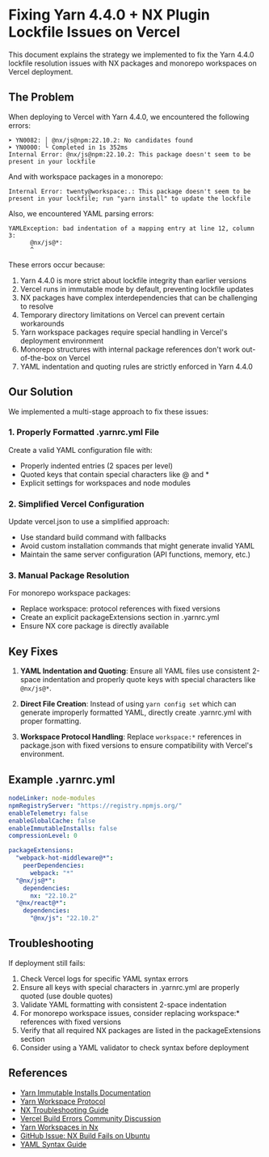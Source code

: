 # Fixing Yarn 4.4.0 + NX Plugin Lockfile Issues on Vercel

This document explains the strategy we implemented to fix the Yarn 4.4.0 lockfile resolution issues with NX packages and monorepo workspaces on Vercel deployment.

## The Problem

When deploying to Vercel with Yarn 4.4.0, we encountered the following errors:

```
➤ YN0082: │ @nx/js@npm:22.10.2: No candidates found
➤ YN0000: └ Completed in 1s 352ms
Internal Error: @nx/js@npm:22.10.2: This package doesn't seem to be present in your lockfile
```

And with workspace packages in a monorepo:

```
Internal Error: twenty@workspace:.: This package doesn't seem to be present in your lockfile; run "yarn install" to update the lockfile
```

Also, we encountered YAML parsing errors:

```
YAMLException: bad indentation of a mapping entry at line 12, column 3:
      @nx/js@*:
      ^
```

These errors occur because:

1. Yarn 4.4.0 is more strict about lockfile integrity than earlier versions
2. Vercel runs in immutable mode by default, preventing lockfile updates
3. NX packages have complex interdependencies that can be challenging to resolve
4. Temporary directory limitations on Vercel can prevent certain workarounds
5. Yarn workspace packages require special handling in Vercel's deployment environment
6. Monorepo structures with internal package references don't work out-of-the-box on Vercel
7. YAML indentation and quoting rules are strictly enforced in Yarn 4.4.0

## Our Solution

We implemented a multi-stage approach to fix these issues:

### 1. Properly Formatted .yarnrc.yml File

Create a valid YAML configuration file with:
- Properly indented entries (2 spaces per level)
- Quoted keys that contain special characters like @ and *
- Explicit settings for workspaces and node modules

### 2. Simplified Vercel Configuration 

Update vercel.json to use a simplified approach:
- Use standard build command with fallbacks
- Avoid custom installation commands that might generate invalid YAML
- Maintain the same server configuration (API functions, memory, etc.)

### 3. Manual Package Resolution

For monorepo workspace packages:
- Replace workspace: protocol references with fixed versions
- Create an explicit packageExtensions section in .yarnrc.yml
- Ensure NX core package is directly available

## Key Fixes

1. **YAML Indentation and Quoting**: Ensure all YAML files use consistent 2-space indentation and properly quote keys with special characters like `@nx/js@*`.

2. **Direct File Creation**: Instead of using `yarn config set` which can generate improperly formatted YAML, directly create .yarnrc.yml with proper formatting.

3. **Workspace Protocol Handling**: Replace `workspace:*` references in package.json with fixed versions to ensure compatibility with Vercel's environment.

## Example .yarnrc.yml

```yaml
nodeLinker: node-modules
npmRegistryServer: "https://registry.npmjs.org/"
enableTelemetry: false
enableGlobalCache: false
enableImmutableInstalls: false
compressionLevel: 0

packageExtensions:
  "webpack-hot-middleware@*":
    peerDependencies:
      webpack: "*"
  "@nx/js@*":
    dependencies:
      nx: "22.10.2"
  "@nx/react@*":
    dependencies:
      "@nx/js": "22.10.2"
```

## Troubleshooting

If deployment still fails:

1. Check Vercel logs for specific YAML syntax errors
2. Ensure all keys with special characters in .yarnrc.yml are properly quoted (use double quotes)
3. Validate YAML formatting with consistent 2-space indentation
4. For monorepo workspace issues, consider replacing workspace:* references with fixed versions
5. Verify that all required NX packages are listed in the packageExtensions section
6. Consider using a YAML validator to check syntax before deployment

## References

- [Yarn Immutable Installs Documentation](https://yarnpkg.com/configuration/yarnrc#enableImmutableInstalls)
- [Yarn Workspace Protocol](https://yarnpkg.com/features/workspaces)
- [NX Troubleshooting Guide](https://nx.dev/troubleshooting/troubleshoot-nx-install-issues)
- [Vercel Build Errors Community Discussion](https://community.redwoodjs.com/t/yarn-install-error-while-deploying-to-vercel/5910)
- [Yarn Workspaces in Nx](https://nx.dev/recipes/monorepo/yarn-workspaces)
- [GitHub Issue: NX Build Fails on Ubuntu](https://github.com/nrwl/nx/issues/10696)
- [YAML Syntax Guide](https://stackoverflow.com/questions/30642317/how-to-automatically-re-indent-a-yaml-file) 